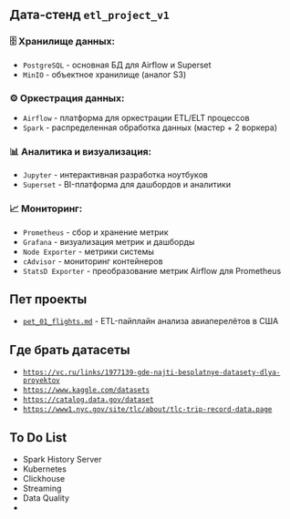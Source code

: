 ## Дата-стенд `etl_project_v1`

### 🗄️ Хранилище данных:
- `PostgreSQL` - основная БД для Airflow и Superset
- `MinIO` - объектное хранилище (аналог S3)

### ⚙️ Оркестрация данных:
- `Airflow` - платформа для оркестрации ETL/ELT процессов
- `Spark` - распределенная обработка данных (мастер + 2 воркера)

### 📊 Аналитика и визуализация:
- `Jupyter` - интерактивная разработка ноутбуков
- `Superset` - BI-платформа для дашбордов и аналитики

### 📈 Мониторинг:
- `Prometheus` - сбор и хранение метрик
- `Grafana` - визуализация метрик и дашборды
- `Node Exporter` - метрики системы
- `cAdvisor` - мониторинг контейнеров
- `StatsD Exporter` - преобразование метрик Airflow для Prometheus

## Пет проекты

- [`pet_01_flights.md`](pet_01_flights.md) - ETL-пайплайн анализа авиаперелётов в США

## Где брать датасеты

- [`https://vc.ru/links/1977139-gde-najti-besplatnye-datasety-dlya-proyektov`](https://vc.ru/links/1977139-gde-najti-besplatnye-datasety-dlya-proyektov)
- [`https://www.kaggle.com/datasets`](https://www.kaggle.com/datasets)
- [`https://catalog.data.gov/dataset`](https://catalog.data.gov/dataset/)
- [`https://www1.nyc.gov/site/tlc/about/tlc-trip-record-data.page`](https://www1.nyc.gov/site/tlc/about/tlc-trip-record-data.page)

## To Do List
- Spark History Server
- Kubernetes
- Clickhouse
- Streaming
- Data Quality
- 
